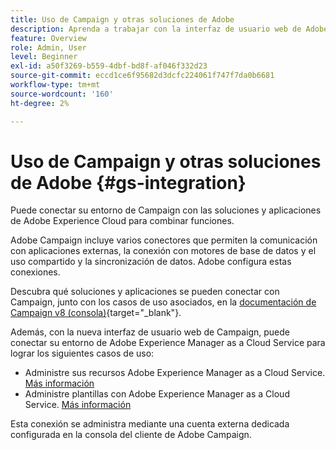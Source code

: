 ```yaml
---
title: Uso de Campaign y otras soluciones de Adobe
description: Aprenda a trabajar con la interfaz de usuario web de Adobe Campaign y las soluciones y aplicaciones de Adobe Experience Cloud
feature: Overview
role: Admin, User
level: Beginner
exl-id: a50f3269-b559-4dbf-bd8f-af046f332d23
source-git-commit: eccd1ce6f95682d3dcfc224061f747f7da0b6681
workflow-type: tm+mt
source-wordcount: '160'
ht-degree: 2%

---
```



# Uso de Campaign y otras soluciones de Adobe {#gs-integration}

Puede conectar su entorno de Campaign con las soluciones y aplicaciones de Adobe Experience Cloud para combinar funciones.

Adobe Campaign incluye varios conectores que permiten la comunicación con aplicaciones externas, la conexión con motores de base de datos y el uso compartido y la sincronización de datos. Adobe configura estas conexiones.

Descubra qué soluciones y aplicaciones se pueden conectar con Campaign, junto con los casos de uso asociados, en la [documentación de Campaign v8 (consola)](https://experienceleague.adobe.com/docs/campaign/campaign-v8/connect/integration.html?lang=es){target="_blank"}.

Además, con la nueva interfaz de usuario web de Campaign, puede conectar su entorno de Adobe Experience Manager as a Cloud Service para lograr los siguientes casos de uso:

* Administre sus recursos Adobe Experience Manager as a Cloud Service. [Más información](aem-assets.md)
* Administre plantillas con Adobe Experience Manager as a Cloud Service. [Más información](aem-content.md)

Esta conexión se administra mediante una cuenta externa dedicada configurada en la consola del cliente de Adobe Campaign.
